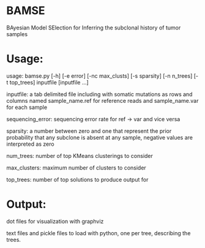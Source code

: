 # BAMSE
BAyesian Model SElection for Inferring the subclonal history of tumor samples

Usage:
=====

usage: bamse.py [-h] [-e error] [-nc max_clusts] [-s sparsity] [-n n_trees]
                [-t top_trees]
                inputfile [inputfile ...]
                
inputfile: a tab delimited file including with somatic mutations as rows and columns named sample_name.ref for reference reads and sample_name.var for each sample

sequencing_error: sequencing error rate for ref -> var and vice versa

sparsity: a number between zero and one that represent the prior probability that any subclone is absent at any sample, negative values are interpreted as zero

num_trees: number of top KMeans clusterings to consider

max_clusters: maximum number of clusters to consider

top_trees: number of top solutions to produce output for


Output:
========

dot files for visualization with graphviz

text files and pickle files to load with python, one per tree, describing the trees.  
